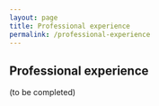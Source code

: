 ```yaml
---
layout: page
title: Professional experience
permalink: /professional-experience
---
```


## Professional experience

(to be completed)